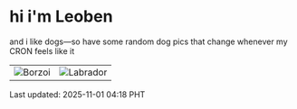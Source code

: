 # hi i'm Leoben

and i like dogs—so have some random dog pics that change whenever my CRON feels like it

|  |  |
|--------|----------|
| ![Borzoi](https://random-dog-vercel.vercel.app/api/random-borzoi?v=1761941904) | ![Labrador](https://random-dog-vercel.vercel.app/api/random-labrador?v=1761941904) |

Last updated: 2025-11-01 04:18 PHT
